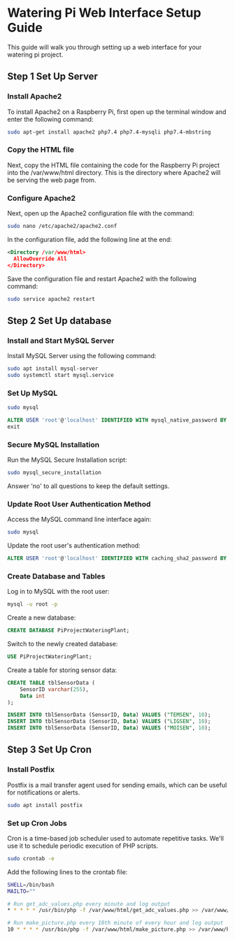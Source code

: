 # Watering Pi Web Interface Setup Guide

This guide will walk you through setting up a web interface for your watering pi project.

## Step 1 Set Up Server

### Install Apache2

To install Apache2 on a Raspberry Pi, first open up the terminal window and enter the following command:

```bash
sudo apt-get install apache2 php7.4 php7.4-mysqli php7.4-mbstring
```

### Copy the HTML file
Next, copy the HTML file containing the code for the Raspberry Pi project into the /var/www/html directory. This is the directory where Apache2 will be serving the web page from.

### Configure Apache2
Next, open up the Apache2 configuration file with the command:
```bash
sudo nano /etc/apache2/apache2.conf
```
In the configuration file, add the following line at the end:
```xml
<Directory /var/www/html> 
  AllowOverride All
</Directory>
```
Save the configuration file and restart Apache2 with the following command:
```bash
sudo service apache2 restart
```
 

## Step 2 Set Up database

### Install and Start MySQL Server

Install MySQL Server using the following command:

```bash
sudo apt install mysql-server
sudo systemctl start mysql.service
````
### Set Up MySQL

```bash
sudo mysql
```
```sql
ALTER USER 'root'@'localhost' IDENTIFIED WITH mysql_native_password BY 'teamb';
exit
```
### Secure MySQL Installation
Run the MySQL Secure Installation script:
```bash
sudo mysql_secure_installation
```
Answer 'no' to all questions to keep the default settings.

### Update Root User Authentication Method
Access the MySQL command line interface again:
```bash
sudo mysql
```
Update the root user's authentication method:
```sql
ALTER USER 'root'@'localhost' IDENTIFIED WITH caching_sha2_password BY 'teamb';
```

### Create Database and Tables
Log in to MySQL with the root user:
```bash
mysql -u root -p
```
Create a new database:
```sql
CREATE DATABASE PiProjectWateringPlant;
```
Switch to the newly created database:
```sql
USE PiProjectWateringPlant;
```
Create a table for storing sensor data:
```sql
CREATE TABLE tblSensorData (
    SensorID varchar(255),
    Data int
);

INSERT INTO tblSensorData (SensorID, Data) VALUES ("TEMSEN", 10);
INSERT INTO tblSensorData (SensorID, Data) VALUES ("LIGSEN", 10);
INSERT INTO tblSensorData (SensorID, Data) VALUES ("MOISEN", 10);
```

## Step 3 Set Up Cron

### Install Postfix

Postfix is a mail transfer agent used for sending emails, which can be useful for notifications or alerts.

```bash
sudo apt install postfix
```

### Set up Cron Jobs
Cron is a time-based job scheduler used to automate repetitive tasks. We'll use it to schedule periodic execution of PHP scripts.

```bash
sudo crontab -e
```

Add the following lines to the crontab file:

```bash
SHELL=/bin/bash
MAILTO=""

# Run get_adc_values.php every minute and log output
* * * * * /usr/bin/php -f /var/www/html/get_adc_values.php >> /var/www/html/get_values.log 2>&1

# Run make_picture.php every 10th minute of every hour and log output
10 * * * * /usr/bin/php -f /var/www/html/make_picture.php >> /var/www/html/take_photos.log 2>&1
```

